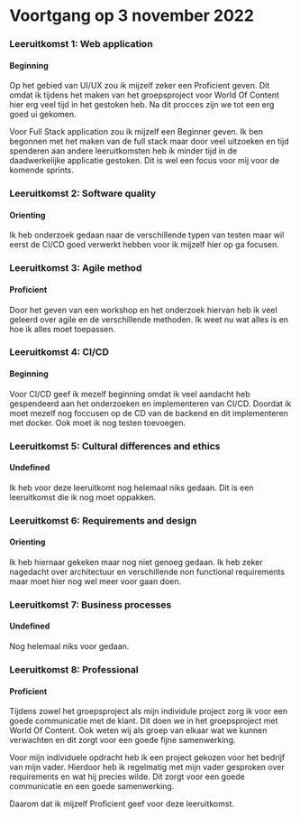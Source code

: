 # Voortgang op 3 november 2022

### Leeruitkomst 1: Web application

#### Beginning

Op het gebied van UI/UX zou ik mijzelf zeker een Proficient geven. Dit omdat ik tijdens het maken van het groepsproject voor World Of Content hier erg veel tijd in het gestoken heb. Na dit procces zijn we tot een erg goed ui gekomen.

Voor Full Stack application zou ik mijzelf een Beginner geven. Ik ben begonnen met het maken van de full stack maar door veel uitzoeken en tijd spenderen aan andere leeruitkomsten heb ik minder tijd in de daadwerkelijke applicatie gestoken. Dit is wel een focus voor mij voor de komende sprints.

### Leeruitkomst 2: Software quality

#### Orienting

Ik heb onderzoek gedaan naar de verschillende typen van testen maar wil eerst de CI/CD goed verwerkt hebben voor ik mijzelf hier op ga focusen.

### Leeruitkomst 3: Agile method

#### Proficient

Door het geven van een workshop en het onderzoek hiervan heb ik veel geleerd over agile en de verschillende methoden. Ik weet nu wat alles is en hoe ik alles moet toepassen.

### Leeruitkomst 4: CI/CD

#### Beginning

Voor CI/CD geef ik mezelf beginning omdat ik veel aandacht heb gespendeerd aan het onderzoeken en implementeren van CI/CD. Doordat ik moet mezelf nog foccusen op de CD van de backend en dit implementeren met docker. Ook moet ik nog testen toevoegen.

### Leeruitkomst 5: Cultural differences and ethics

#### Undefined

Ik heb voor deze leeruitkomt nog helemaal niks gedaan. Dit is een leeruitkomst die ik nog moet oppakken.

### Leeruitkomst 6: Requirements and design

#### Orienting

Ik heb hiernaar gekeken maar nog niet genoeg gedaan. Ik heb zeker nagedacht over architectuur en verschillende non functional requirements maar moet hier nog wel meer voor gaan doen.

### Leeruitkomst 7: Business processes

#### Undefined

Nog helemaal niks voor gedaan.

### Leeruitkomst 8: Professional

#### Proficient

Tijdens zowel het groepsproject als mijn individule project zorg ik voor een goede communicatie met de klant. Dit doen we in het groepsproject met World Of Content. Ook weten wij als groep van elkaar wat we kunnen verwachten en dit zorgt voor een goede fijne samenwerking.

Voor mijn individuele opdracht heb ik een project gekozen voor het bedrijf van mijn vader. Hierdoor heb ik regelmatig met mijn vader gesproken over requirements en wat hij precies wilde. Dit zorgt voor een goede communicatie en een goede samenwerking.

Daarom dat ik mijzelf Proficient geef voor deze leeruitkomst.
